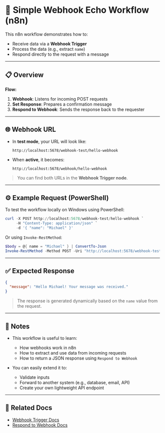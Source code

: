 # 🔄 Simple Webhook Echo Workflow (n8n)

This n8n workflow demonstrates how to:
- Receive data via a **Webhook Trigger**
- Process the data (e.g., extract `name`)
- Respond directly to the request with a message

---

## 📋 Overview

**Flow:**

1. **Webhook**: Listens for incoming POST requests  
2. **Set Response**: Prepares a confirmation message  
3. **Respond to Webhook**: Sends the response back to the requester

---

## 🌐 Webhook URL

- In **test mode**, your URL will look like:
  ```
  http://localhost:5678/webhook-test/hello-webhook
  ```

- When **active**, it becomes:
  ```
  http://localhost:5678/webhook/hello-webhook
  ```

> You can find both URLs in the **Webhook Trigger node**.

---

## ⚙️ Example Request (PowerShell)

To test the workflow locally on Windows using PowerShell:

```powershell
curl -X POST http://localhost:5678/webhook-test/hello-webhook `
     -H "Content-Type: application/json" `
     -d '{ "name": "Michael" }'
```

Or using `Invoke-RestMethod`:

```powershell
$body = @{ name = "Michael" } | ConvertTo-Json
Invoke-RestMethod -Method POST -Uri "http://localhost:5678/webhook-test/hello-webhook" -Body $body -ContentType "application/json"
```

---

## ✅ Expected Response

```json
{
  "message": "Hello Michael! Your message was received."
}
```

> The response is generated dynamically based on the `name` value from the request.

---

## 📝 Notes

- This workflow is useful to learn:
  - How webhooks work in n8n
  - How to extract and use data from incoming requests
  - How to return a JSON response using `Respond to Webhook`

- You can easily extend it to:
  - Validate inputs
  - Forward to another system (e.g., database, email, API)
  - Create your own lightweight API endpoint

---

## 🔗 Related Docs

- [Webhook Trigger Docs](https://docs.n8n.io/integrations/builtin/core-nodes/n8n-nodes-base.webhook/)
- [Respond to Webhook Docs](https://docs.n8n.io/integrations/builtin/core-nodes/n8n-nodes-base.respondtowebhook/)
